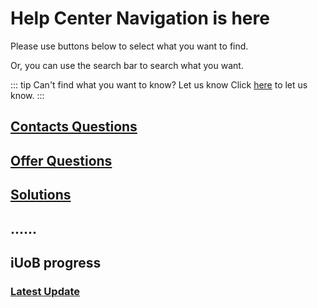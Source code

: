# Help Center Navigation is here

Please use buttons below to select what you want to find.

Or, you can use the search bar to search what you want.

::: tip Can't find what you want to know? Let us know
Click [here](./submit) to let us know.
:::

## [Contacts Questions](./contacts)

## [Offer Questions](./admissions)

## [Solutions](./solutions)

## ......


## iUoB progress

### [Latest Update](./updates)
